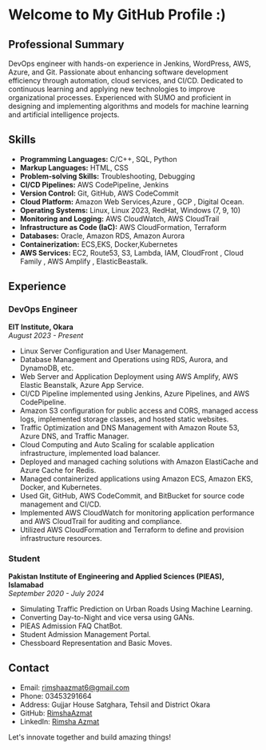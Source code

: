 # Welcome to My GitHub Profile :)

## Professional Summary
DevOps engineer with hands-on experience in Jenkins, WordPress, AWS, Azure, and Git. Passionate about enhancing software development efficiency through automation, cloud services, and CI/CD.
Dedicated to continuous learning and applying new technologies to improve organizational processes. Experienced with SUMO and proficient in designing and implementing algorithms and models for machine learning and artificial intelligence projects.

## Skills
- **Programming Languages:** C/C++, SQL, Python
- **Markup Languages:** HTML, CSS
- **Problem-solving Skills:** Troubleshooting, Debugging
- **CI/CD Pipelines:** AWS CodePipeline, Jenkins
- **Version Control:** Git, GitHub, AWS CodeCommit
- **Cloud Platform:** Amazon Web Services,Azure , GCP , Digital Ocean.
- **Operating Systems:** Linux, Linux 2023, RedHat, Windows (7, 9, 10)
- **Monitoring and Logging:** AWS CloudWatch, AWS CloudTrail
- **Infrastructure as Code (IaC):** AWS CloudFormation, Terraform
- **Databases:** Oracle, Amazon RDS, Amazon Aurora
- **Containerization:** ECS,EKS, Docker,Kubernetes
- **AWS Services:** EC2, Route53, S3, Lambda, IAM, CloudFront , Cloud Family , AWS Amplify , ElasticBeastalk.

## Experience

### DevOps Engineer  
**EIT Institute, Okara**  
*August 2023 - Present*

- Linux Server Configuration and User Management.
- Database Management and Operations using RDS, Aurora, and DynamoDB, etc.
- Web Server and Application Deployment using AWS Amplify, AWS Elastic Beanstalk, Azure App Service.
- CI/CD Pipeline implemented using Jenkins, Azure Pipelines, and AWS CodePipeline.
- Amazon S3 configuration for public access and CORS, managed access logs, implemented storage classes, and hosted static websites.
- Traffic Optimization and DNS Management with Amazon Route 53, Azure DNS, and Traffic Manager.
- Cloud Computing and Auto Scaling for scalable application infrastructure, implemented load balancer.
- Deployed and managed caching solutions with Amazon ElastiCache and Azure Cache for Redis.
- Managed containerized applications using Amazon ECS, Amazon EKS, Docker, and Kubernetes.
- Used Git, GitHub, AWS CodeCommit, and BitBucket for source code management and CI/CD.
- Implemented AWS CloudWatch for monitoring application performance and AWS CloudTrail for auditing and compliance.
- Utilized AWS CloudFormation and Terraform to define and provision infrastructure resources.

### Student  
**Pakistan Institute of Engineering and Applied Sciences (PIEAS), Islamabad**  
*September 2020 - July 2024*

- Simulating Traffic Prediction on Urban Roads Using Machine Learning.
- Converting Day-to-Night and vice versa using GANs.
- PIEAS Admission FAQ ChatBot.
- Student Admission Management Portal.
- Chessboard Representation and Basic Moves.

## Contact

- Email: rimshaazmat6@gmail.com
- Phone: 03453291664
- Address: Gujjar House Satghara, Tehsil and District Okara
- GitHub: [RimshaAzmat](https://github.com/RimshaAzmat)
- LinkedIn: [Rimsha Azmat](https://www.linkedin.com/in/rimsha-azmat-841951250/)


Let's innovate together and build amazing things!


